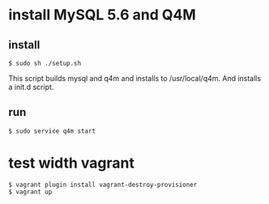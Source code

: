 # install MySQL 5.6 and Q4M

## install

    $ sudo sh ./setup.sh

This script builds mysql and q4m and installs to /usr/local/q4m. And installs a init.d script.

## run 

    $ sudo service q4m start

# test width vagrant

    $ vagrant plugin install vagrant-destroy-provisioner
    $ vagrant up

